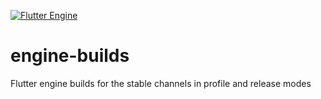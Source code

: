 [![Flutter Engine](https://github.com/olaparty/engine-builds/actions/workflows/ci.yml/badge.svg)](https://github.com/olaparty/engine-builds/actions/workflows/ci.yml)

# engine-builds
Flutter engine builds for the stable channels in profile and release modes
